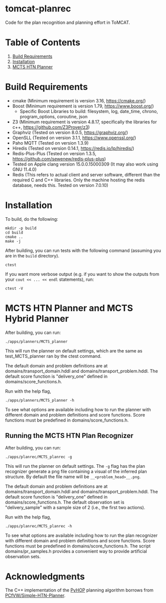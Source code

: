 # tomcat-planrec
Code for the plan recognition and planning effort in ToMCAT.

# Table of Contents
1. [Build Requirements](#build-requirements) 
2. [Installation](#installation) 
3. [MCTS HTN Planner](#mcts-htn-planner-and-mcts-hybrid-planner)

# Build Requirements
- cmake (Minimum requirement is version 3.16, https://cmake.org/)
- Boost (Minimum requirement is version 1.79, https://www.boost.org/)
  - Specific Boost Libraries to build: filesystem, log, date\_time, chrono, program\_options, coroutine, json
- Z3 (Minimum requirement is version 4.8.17, specifically the libraries for c++, https://github.com/Z3Prover/z3)
- Graphviz (Tested on version 8.0.5, https://graphviz.org/)
- OpenSLL (Tested on version 3.1.1, https://www.openssl.org/) 
- Paho MQTT (Tested on version 1.3.9)
- Hiredis (Tested on version 0.14.1, https://redis.io/lp/hiredis/)
- Redis-Plus-Plus (Tested on version 1.3.5, https://github.com/sewenew/redis-plus-plus)
- Tested on Apple clang version 15.0.0.15000309 (It may also work using GNU 11.4.0)
- Redis (This refers to actual client and server software, different than
  the required C and C++ libraries. Only the machine hosting the redis
  database, needs this. Tested on version 7.0.10)

# Installation

To build, do the following:

    mkdir -p build
    cd build
    cmake ..
    make -j

After building, you can run tests with the following command (assuming you are
in the `build` directory).

    ctest

If you want more verbose output (e.g. if you want to show the outputs from your
`cout << ... << endl` statements), run:

    ctest -V

# MCTS HTN Planner and MCTS Hybrid Planner

After building, you can run: 
    
    ./apps/planners/MCTS_planner

This will run the planner on default settings, which are the same as
test\_MCTS\_planner ran by the ctest command. 

The default domain and problem definitions are at domains/transport\_domain.hddl 
and domains/transport\_problem.hddl. The default score function is "delivery\_one" defined 
in domains/score\_functions.h. 

Run with the help flag,

    ./apps/planners/MCTS_planner -h

To see what options are available including how to run the planner with
different domain and problem definitions and score functions. Score functions
must be predefined in domains/score\_functions.h. 

## Running the MCTS HTN Plan Recognizer
After building, you can run: 
    
    ./apps/planrec/MCTS_planrec -g

This will run the planner on default settings. The `-g` flag has the plan
recognizer generate a png file containing a visual of the inferred plan
structure. By default the file name will be `__<problem_head>__.png`.  

The default domain and problem definitions are at domains/transport\_domain.hddl 
and domains/transport\_problem.hddl. The default score function is "delivery\_one" defined 
in domains/score\_functions.h. The default observation set is "delivery\_sample" with a sample size of 2 (i.e., the first two actions). 

Run with the help flag,

    ./apps/planrec/MCTS_planrec -h

To see what options are available including how to run the plan recognizer with
different domain and problem definitions and score functions. Score functions
must be predefined in domains/score\_functions.h. The script
domains/pr\_samples.h provides a convenient way to provide artificial
observation sets.   

# Acknowledgments

The C++ implementation of the
[PyHOP](https://bitbucket.org/dananau/pyhop/src/master/) planning algorithm
borrows from
[PCfVW/Simple-HTN-Planner](https://github.com/PCfVW/Simple-HTN-Planner).
